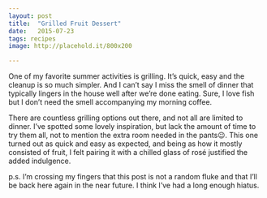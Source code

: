 ```yaml
---
layout: post
title:  "Grilled Fruit Dessert"
date:   2015-07-23
tags: recipes
image: http://placehold.it/800x200

---
```

One of my favorite summer activities is grilling. It’s quick, easy and the cleanup is so much simpler. And I can’t say I miss the smell of dinner that typically lingers in the house well after we’re done eating. Sure, I love fish but I don’t need the smell accompanying my morning coffee.

There are countless grilling options out there, and not all are limited to dinner. I’ve spotted some lovely inspiration, but lack the amount of time to try them all, not to mention the extra room needed in the pants😉. This one turned out as quick and easy as expected, and being as how it mostly consisted of fruit, I felt pairing it with a chilled glass of rosé  justified the added indulgence.

p.s. I’m crossing my fingers that this post is not a random fluke and that I’ll be back here again in the near future. I think I’ve had a long enough hiatus.